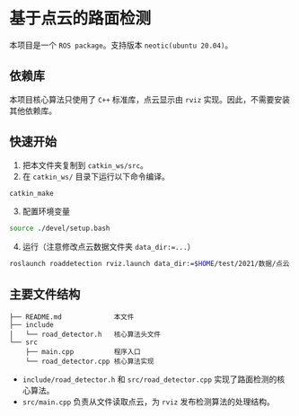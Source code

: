 # 基于点云的路面检测

本项目是一个 `ROS package`。支持版本 `neotic(ubuntu 20.04)`。

## 依赖库
本项目核心算法只使用了 `C++` 标准库，点云显示由 `rviz` 实现。因此，不需要安装其他依赖库。

## 快速开始
1. 把本文件夹复制到 `catkin_ws/src`。
2. 在 `catkin_ws/` 目录下运行以下命令编译。
```bash
catkin_make
```
3. 配置环境变量 
```bash
source ./devel/setup.bash
```
4. 运行（注意修改点云数据文件夹 `data_dir:=...`）
```bash
roslaunch roaddetection rviz.launch data_dir:=$HOME/test/2021/数据/点云
```

## 主要文件结构
```
├── README.md             本文件
├── include
│   └── road_detector.h   核心算法头文件
└── src
    ├── main.cpp          程序入口
    └── road_detector.cpp 核心算法实现
```


- `include/road_detector.h` 和 `src/road_detector.cpp` 实现了路面检测的核心算法。
- `src/main.cpp` 负责从文件读取点云，为 `rviz` 发布检测算法的处理结构。
